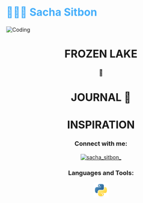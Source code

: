<h1 style="color: #44AEFB;"> 👨🏻‍💻 Sacha Sitbon </h1>
<img align="center" alt="Coding" width"400" src="https://res.cloudinary.com/dyd911kmh/image/upload/v1666973295/Q_Learning_Final_3344d28087.gif">




<h1 align="center">FROZEN LAKE</h1>
<h3 align="center">🤖</h3>




<h1 align="center">JOURNAL 📰</h1>






<h1 align="center">INSPIRATION</h1>





<h3 align="center">Connect with me:</h3>
<p align="center">
<a href="https://instagram.com/sacha_sitbon_" target="blank"><img align="center" src="https://raw.githubusercontent.com/rahuldkjain/github-profile-readme-generator/master/src/images/icons/Social/instagram.svg" alt="sacha_sitbon_" height="30" width="40" /></a>
</p>

<h3 align="center">Languages and Tools:</h3>
<p align="center"> <a href="https://www.python.org" target="_blank" rel="noreferrer"> <img src="https://raw.githubusercontent.com/devicons/devicon/master/icons/python/python-original.svg" alt="python" width="40" height="40"/> </a> </p>
